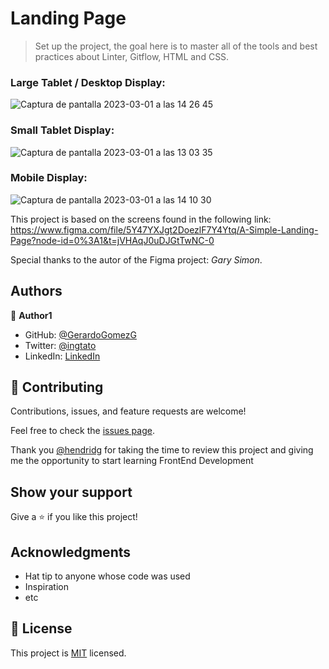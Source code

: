 # Landing Page

> Set up the project, the goal here is to master all of the tools and best practices about Linter, Gitflow, HTML and CSS.

### Large Tablet / Desktop Display:
![Captura de pantalla 2023-03-01 a las 14 26 45](https://user-images.githubusercontent.com/96673631/222230958-b335bf50-386d-4ced-b6a7-406883697c62.png)

### Small Tablet Display:
![Captura de pantalla 2023-03-01 a las 13 03 35](https://user-images.githubusercontent.com/96673631/222231191-8139c560-ff61-4a3f-a107-b265eed18ed5.png)

### Mobile Display:
![Captura de pantalla 2023-03-01 a las 14 10 30](https://user-images.githubusercontent.com/96673631/222231254-84d58e78-cbc0-485d-8258-cdcf86df4278.png)

This project is based on the screens found in the following link: https://www.figma.com/file/5Y47YXJgt2DoezlF7Y4Ytq/A-Simple-Landing-Page?node-id=0%3A1&t=jVHAqJ0uDJGtTwNC-0

Special thanks to the autor of the Figma project: *Gary Simon*.


## Authors

👤 **Author1**

- GitHub: [@GerardoGomezG](https://github.com/GerardoGomezG)
- Twitter: [@ingtato](https://twitter.com/ingtato)
- LinkedIn: [LinkedIn](https://www.linkedin.com/in/gomez-gerardo/?locale=en_US)

## 🤝 Contributing

Contributions, issues, and feature requests are welcome!

Feel free to check the [issues page](../../issues/).

Thank you [@hendridg](https://github.com/hendridg) for taking the time to review this project and giving me the opportunity to start learning FrontEnd Development

## Show your support

Give a ⭐️ if you like this project!

## Acknowledgments

- Hat tip to anyone whose code was used
- Inspiration
- etc

## 📝 License

This project is [MIT](./MIT.md) licensed.
